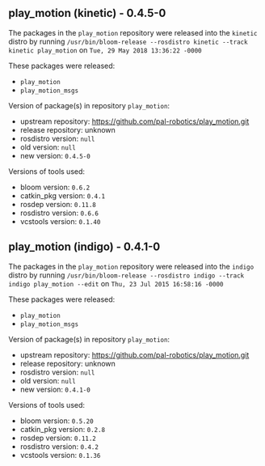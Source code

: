 ## play_motion (kinetic) - 0.4.5-0

The packages in the `play_motion` repository were released into the `kinetic` distro by running `/usr/bin/bloom-release --rosdistro kinetic --track kinetic play_motion` on `Tue, 29 May 2018 13:36:22 -0000`

These packages were released:
- `play_motion`
- `play_motion_msgs`

Version of package(s) in repository `play_motion`:

- upstream repository: https://github.com/pal-robotics/play_motion.git
- release repository: unknown
- rosdistro version: `null`
- old version: `null`
- new version: `0.4.5-0`

Versions of tools used:

- bloom version: `0.6.2`
- catkin_pkg version: `0.4.1`
- rosdep version: `0.11.8`
- rosdistro version: `0.6.6`
- vcstools version: `0.1.40`


## play_motion (indigo) - 0.4.1-0

The packages in the `play_motion` repository were released into the `indigo` distro by running `/usr/bin/bloom-release --rosdistro indigo --track indigo play_motion --edit` on `Thu, 23 Jul 2015 16:58:16 -0000`

These packages were released:
- `play_motion`
- `play_motion_msgs`

Version of package(s) in repository `play_motion`:
- upstream repository: https://github.com/pal-robotics/play_motion.git
- release repository: unknown
- rosdistro version: `null`
- old version: `null`
- new version: `0.4.1-0`

Versions of tools used:
- bloom version: `0.5.20`
- catkin_pkg version: `0.2.8`
- rosdep version: `0.11.2`
- rosdistro version: `0.4.2`
- vcstools version: `0.1.36`


